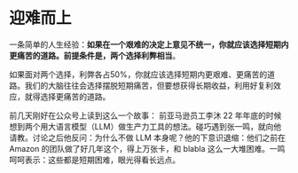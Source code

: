 # 迎难而上


一条简单的人生经验：**如果在一个艰难的决定上意见不统一，你就应该选择短期内更痛苦的道路。前提条件是，两个选择利弊相当**。

如果面对两个选择，利弊各占50%，你就应该选择短期内更艰难、更痛苦的道路。我们的大脑往往会选择摆脱短期痛苦，但要想获得长期收益，利用好复利效应，就得选择更痛苦的道路。

前几天刚好在公众号上读到这么一个故事：
前亚马逊员工李沐 22 年年底的时候想到两个用大语言模型（LLM）做生产力工具的想法。碰巧遇到张一鸣，就向他请教。讨论之后他反问：为什么不做 LLM 本身呢？他的下意识退缩：他们之前在 Amazon 的团队做了好几年这个，得上万张卡，和 blabla 这么一大堆困难。一鸣呵呵表示：这些都是短期困难，眼光得看长远点。


